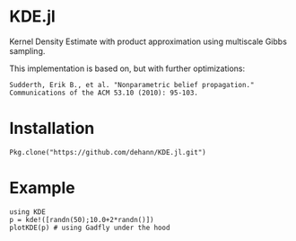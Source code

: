# KDE.jl
Kernel Density Estimate with product approximation using multiscale Gibbs sampling.

This implementation is based on, but with further optimizations:

    Sudderth, Erik B., et al. "Nonparametric belief propagation." Communications of the ACM 53.10 (2010): 95-103.

Installation
============

    Pkg.clone("https://github.com/dehann/KDE.jl.git")

Example
=======

    using KDE
    p = kde!([randn(50);10.0+2*randn()])
    plotKDE(p) # using Gadfly under the hood
